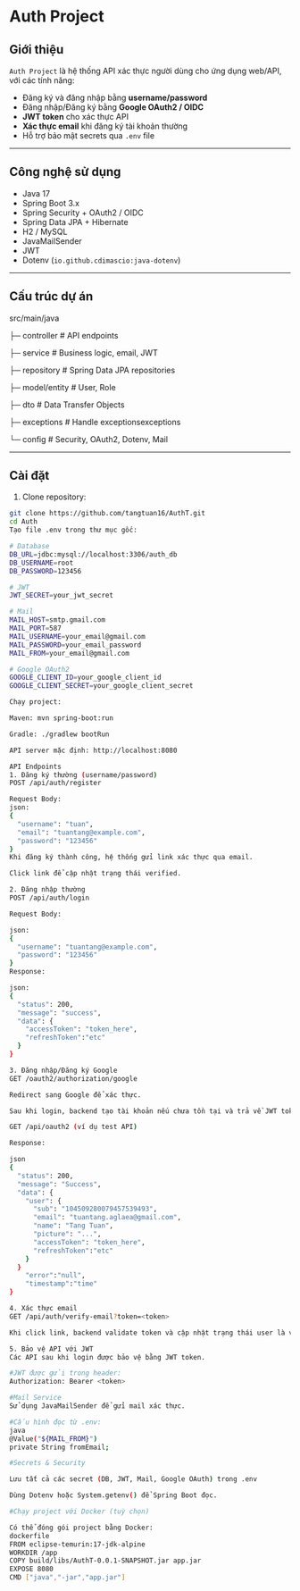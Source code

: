 # Auth Project

## Giới thiệu
`Auth Project` là hệ thống API xác thực người dùng cho ứng dụng web/API, với các tính năng:

- Đăng ký và đăng nhập bằng **username/password**
- Đăng nhập/Đăng ký bằng **Google OAuth2 / OIDC**
- **JWT token** cho xác thực API
- **Xác thực email** khi đăng ký tài khoản thường
- Hỗ trợ bảo mật secrets qua `.env` file

---

## Công nghệ sử dụng

- Java 17  
- Spring Boot 3.x  
- Spring Security + OAuth2 / OIDC  
- Spring Data JPA + Hibernate  
- H2 / MySQL  
- JavaMailSender  
- JWT  
- Dotenv (`io.github.cdimascio:java-dotenv`)

---

## Cấu trúc dự án

src/main/java

├─ controller # API endpoints

├─ service # Business logic, email, JWT

├─ repository # Spring Data JPA repositories

├─ model/entity # User, Role

├─ dto # Data Transfer Objects

├─ exceptions # Handle exceptionsexceptions

└─ config # Security, OAuth2, Dotenv, Mail

---

## Cài đặt

1. Clone repository:

```bash
git clone https://github.com/tangtuan16/AuthT.git
cd Auth
Tạo file .env trong thư mục gốc:

# Database
DB_URL=jdbc:mysql://localhost:3306/auth_db
DB_USERNAME=root
DB_PASSWORD=123456

# JWT
JWT_SECRET=your_jwt_secret

# Mail
MAIL_HOST=smtp.gmail.com
MAIL_PORT=587
MAIL_USERNAME=your_email@gmail.com
MAIL_PASSWORD=your_email_password
MAIL_FROM=your_email@gmail.com

# Google OAuth2
GOOGLE_CLIENT_ID=your_google_client_id
GOOGLE_CLIENT_SECRET=your_google_client_secret

Chạy project:

Maven: mvn spring-boot:run

Gradle: ./gradlew bootRun

API server mặc định: http://localhost:8080

API Endpoints
1. Đăng ký thường (username/password)
POST /api/auth/register

Request Body:
json:
{
  "username": "tuan",
  "email": "tuantang@example.com",
  "password": "123456"
}
Khi đăng ký thành công, hệ thống gửi link xác thực qua email.

Click link để cập nhật trạng thái verified.

2. Đăng nhập thường
POST /api/auth/login

Request Body:

json:
{
  "username": "tuantang@example.com",
  "password": "123456"
}
Response:

json:
{
  "status": 200,
  "message": "success",
  "data": {
    "accessToken": "token_here",
    "refreshToken":"etc"
  }
}

3. Đăng nhập/Đăng ký Google
GET /oauth2/authorization/google

Redirect sang Google để xác thực.

Sau khi login, backend tạo tài khoản nếu chưa tồn tại và trả về JWT token.

GET /api/oauth2 (ví dụ test API)

Response:

json
{
  "status": 200,
  "message": "Success",
  "data": {
    "user": {
      "sub": "104509280079457539493",
      "email": "tuantang.aglaea@gmail.com",
      "name": "Tang Tuan",
      "picture": "...",
      "accessToken": "token_here",
      "refreshToken":"etc"
    }
  }
    "error":"null",
    "timestamp":"time"
}

4. Xác thực email
GET /api/auth/verify-email?token=<token>

Khi click link, backend validate token và cập nhật trạng thái user là verified.

5. Bảo vệ API với JWT
Các API sau khi login được bảo vệ bằng JWT token.

#JWT được gửi trong header:
Authorization: Bearer <token>

#Mail Service
Sử dụng JavaMailSender để gửi mail xác thực.

#Cấu hình đọc từ .env:
java
@Value("${MAIL_FROM}")
private String fromEmail;

#Secrets & Security

Lưu tất cả các secret (DB, JWT, Mail, Google OAuth) trong .env

Dùng Dotenv hoặc System.getenv() để Spring Boot đọc.

#Chạy project với Docker (tuỳ chọn)

Có thể đóng gói project bằng Docker:
dockerfile
FROM eclipse-temurin:17-jdk-alpine
WORKDIR /app
COPY build/libs/AuthT-0.0.1-SNAPSHOT.jar app.jar
EXPOSE 8080
CMD ["java","-jar","app.jar"]

